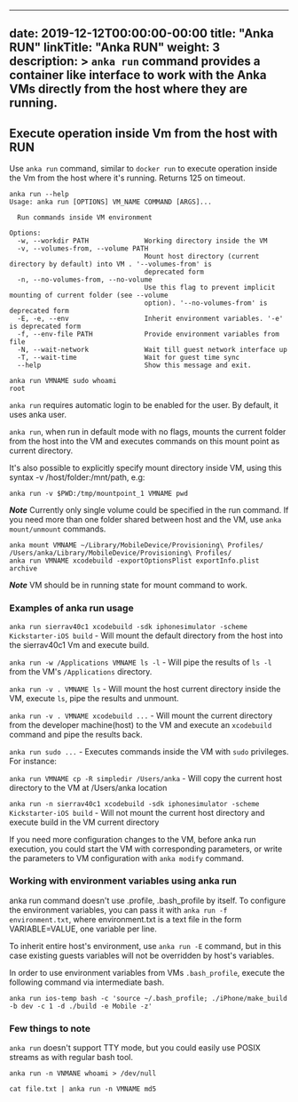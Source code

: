 

---
date: 2019-12-12T00:00:00-00:00
title: "Anka RUN"
linkTitle: "Anka RUN"
weight: 3
description: >
  `anka run` command provides a container like interface to work with the Anka VMs directly from the host where they are running.  
---

## Execute operation inside Vm from the host with RUN
Use `anka run` command, similar to `docker run` to execute operation inside the Vm from the host where it's running. Returns 125 on timeout.
```
anka run --help
Usage: anka run [OPTIONS] VM_NAME COMMAND [ARGS]...

  Run commands inside VM environment

Options:
  -w, --workdir PATH              Working directory inside the VM
  -v, --volumes-from, --volume PATH
                                  Mount host directory (current directory by default) into VM . '--volumes-from' is
                                  deprecated form
  -n, --no-volumes-from, --no-volume
                                  Use this flag to prevent implicit mounting of current folder (see --volume
                                  option). '--no-volumes-from' is deprecated form
  -E, -e, --env                   Inherit environment variables. '-e' is deprecated form
  -f, --env-file PATH             Provide environment variables from file
  -N, --wait-network              Wait till guest network interface up
  -T, --wait-time                 Wait for guest time sync
  --help                          Show this message and exit.
```


```
anka run VMNAME sudo whoami
root
```
`anka run` requires automatic login to be enabled for the user. By default, it uses anka user.

`anka run`, when run in default mode with no flags, mounts the current folder from the host into the VM and executes commands on this mount point as current directory.

It's also possible to explicitly specify mount directory inside VM, using this syntax -v /host/folder:/mnt/path, e.g:

```
anka run -v $PWD:/tmp/mountpoint_1 VMNAME pwd

```

***Note*** Currently only single volume could be specified in the run command. If you need more than one folder shared between host and the VM, use `anka mount/unmount` commands.

```
anka mount VMNAME ~/Library/MobileDevice/Provisioning\ Profiles/ /Users/anka/Library/MobileDevice/Provisioning\ Profiles/
anka run VMNAME xcodebuild -exportOptionsPlist exportInfo.plist archive
```
***Note*** VM should be in running state for mount command to work.

### Examples of anka run usage

`anka run sierrav40c1 xcodebuild -sdk iphonesimulator -scheme Kickstarter-iOS build`  - Will mount the default directory from the host into the sierrav40c1 Vm and execute build.

`anka run -w /Applications VMNAME ls -l`  - Will pipe the results of `ls -l` from the VM's `/Applications` directory.

`anka run -v . VMNAME ls`  - Will mount the host current directory inside the VM, execute `ls`, pipe the results and unmount.

`anka run -v . VMNAME xcodebuild ...`  - Will mount the current directory from the developer machine(host) to the VM and execute an `xcodebuild` command and pipe the results back.

`anka run sudo ...`  - Executes commands inside the VM with `sudo` privileges. For instance:

`anka run VMNAME cp -R simpledir /Users/anka`  - Will copy the current host directory to the VM at /Users/anka location

`anka run -n sierrav40c1 xcodebuild -sdk iphonesimulator -scheme Kickstarter-iOS build`  - Will not mount the current host directory and execute build in the VM current directory

If you need more configuration changes to the VM, before anka run execution, you could start the VM with corresponding parameters, or write the parameters to VM configuration with `anka modify` command.

### Working with environment variables using anka run

anka run command doesn't use .profile, .bash_profile by itself. To configure the environment variables, you can pass it with `anka run -f environment.txt`, where environment.txt is a text file in the form VARIABLE=VALUE, one variable per line.

To inherit entire host's environment, use `anka run -E` command, but in this case existing guests variables will not be overridden by host's variables.

In order to use environment variables from VMs `.bash_profile`, execute the following command via intermediate bash.

`anka run ios-temp bash -c 'source ~/.bash_profile; ./iPhone/make_build -b dev -c 1 -d ./build -e Mobile -z'`


### Few things to note

`anka run` doesn't support TTY mode, but you could easily use POSIX streams as with regular bash tool.

`anka run -n VNMANE whoami > /dev/null`  

`cat file.txt | anka run -n VMNAME md5`




